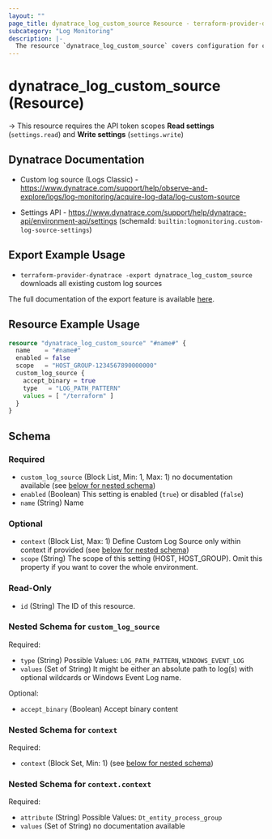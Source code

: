 ```yaml
---
layout: ""
page_title: dynatrace_log_custom_source Resource - terraform-provider-dynatrace"
subcategory: "Log Monitoring"
description: |-
  The resource `dynatrace_log_custom_source` covers configuration for custom log sources
---
```


# dynatrace_log_custom_source (Resource)

-> This resource requires the API token scopes **Read settings** (`settings.read`) and **Write settings** (`settings.write`)

## Dynatrace Documentation

- Custom log source (Logs Classic) - https://www.dynatrace.com/support/help/observe-and-explore/logs/log-monitoring/acquire-log-data/log-custom-source

- Settings API - https://www.dynatrace.com/support/help/dynatrace-api/environment-api/settings (schemaId: `builtin:logmonitoring.custom-log-source-settings`)

## Export Example Usage

- `terraform-provider-dynatrace -export dynatrace_log_custom_source` downloads all existing custom log sources

The full documentation of the export feature is available [here](https://registry.terraform.io/providers/dynatrace-oss/dynatrace/latest/docs/guides/export-v2).

## Resource Example Usage

```terraform
resource "dynatrace_log_custom_source" "#name#" {
  name    = "#name#"
  enabled = false
  scope   = "HOST_GROUP-1234567890000000"
  custom_log_source {
    accept_binary = true
    type   = "LOG_PATH_PATTERN"
    values = [ "/terraform" ]
  }
}
```

<!-- schema generated by tfplugindocs -->
## Schema

### Required

- `custom_log_source` (Block List, Min: 1, Max: 1) no documentation available (see [below for nested schema](#nestedblock--custom_log_source))
- `enabled` (Boolean) This setting is enabled (`true`) or disabled (`false`)
- `name` (String) Name

### Optional

- `context` (Block List, Max: 1) Define Custom Log Source only within context if provided (see [below for nested schema](#nestedblock--context))
- `scope` (String) The scope of this setting (HOST, HOST_GROUP). Omit this property if you want to cover the whole environment.

### Read-Only

- `id` (String) The ID of this resource.

<a id="nestedblock--custom_log_source"></a>
### Nested Schema for `custom_log_source`

Required:

- `type` (String) Possible Values: `LOG_PATH_PATTERN`, `WINDOWS_EVENT_LOG`
- `values` (Set of String) It might be either an absolute path to log(s) with optional wildcards or Windows Event Log name.

Optional:

- `accept_binary` (Boolean) Accept binary content


<a id="nestedblock--context"></a>
### Nested Schema for `context`

Required:

- `context` (Block Set, Min: 1) (see [below for nested schema](#nestedblock--context--context))

<a id="nestedblock--context--context"></a>
### Nested Schema for `context.context`

Required:

- `attribute` (String) Possible Values: `Dt_entity_process_group`
- `values` (Set of String) no documentation available
 